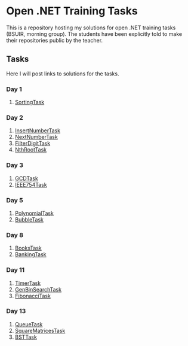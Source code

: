 # Open .NET Training Tasks

This is a repository hosting my solutions for open .NET training tasks (BSUIR, morning group).
The students have been explicitly told to make their repositories public by the teacher.

## Tasks

Here I will post links to solutions for the tasks.

### Day 1

1. [SortingTask](https://github.com/Anton-Sakovich/OpenNetTrainingStage2/tree/master/NET.S.2019.Sakovich.01/SortingTask)

### Day 2

1. [InsertNumberTask](https://github.com/Anton-Sakovich/OpenNetTrainingStage2/tree/master/NET.S.2019.Sakovich.02/InsertNumberTask)
2. [NextNumberTask](https://github.com/Anton-Sakovich/OpenNetTrainingStage2/tree/master/NET.S.2019.Sakovich.02/NextNumberTask)
3. [FilterDigitTask](https://github.com/Anton-Sakovich/OpenNetTrainingStage2/tree/master/NET.S.2019.Sakovich.02/FilterDigitTask)
4. [NthRootTask](https://github.com/Anton-Sakovich/OpenNetTrainingStage2/tree/master/NET.S.2019.Sakovich.02/NthRootTask)

### Day 3

1. [GCDTask](https://github.com/Anton-Sakovich/OpenNetTrainingStage2/tree/master/NET.S.2019.Sakovich.03/GCDTask)
2. [IEEE754Task](https://github.com/Anton-Sakovich/OpenNetTrainingStage2/tree/master/NET.S.2019.Sakovich.03/IEEE754Task)

### Day 5

1. [PolynomialTask](https://github.com/Anton-Sakovich/OpenNetTrainingStage2/tree/master/NET.S.2019.Sakovich.05/PolynomialTask)
2. [BubbleTask](https://github.com/Anton-Sakovich/OpenNetTrainingStage2/tree/master/NET.S.2019.Sakovich.05/BubbleTask)

### Day 8

1. [BooksTask](https://github.com/Anton-Sakovich/OpenNetTrainingStage2/tree/master/NET.S.2019.Sakovich.08/BooksTask)
2. [BankingTask](https://github.com/Anton-Sakovich/OpenNetTrainingStage2/tree/master/NET.S.2019.Sakovich.08/BankingTask)

### Day 11

1. [TimerTask](https://github.com/Anton-Sakovich/OpenNetTrainingStage2/tree/master/NET.S.2019.Sakovich.11/TimerTask)
2. [GenBinSearchTask](https://github.com/Anton-Sakovich/OpenNetTrainingStage2/tree/master/NET.S.2019.Sakovich.11/GenBinSearchTask)
3. [FibonacciTask](https://github.com/Anton-Sakovich/OpenNetTrainingStage2/tree/master/NET.S.2019.Sakovich.11/FibonacciTask)

### Day 13

1. [QueueTask](https://github.com/Anton-Sakovich/OpenNetTrainingStage2/tree/master/NET.S.2019.Sakovich.13/QueueTask)
2. [SquareMatricesTask](https://github.com/Anton-Sakovich/OpenNetTrainingStage2/tree/master/NET.S.2019.Sakovich.13/SquareMatricesTask)
3. [BSTTask](https://github.com/Anton-Sakovich/OpenNetTrainingStage2/tree/master/NET.S.2019.Sakovich.13/BSTTask)

